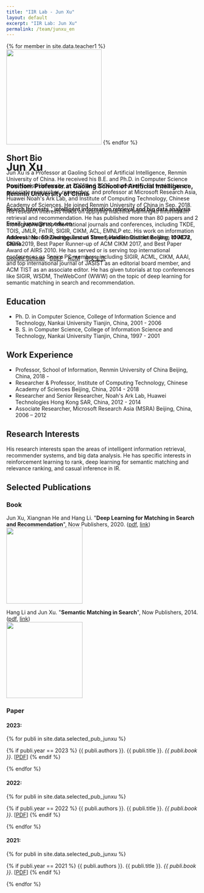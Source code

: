```yaml
---
title: "IIR Lab - Jun Xu"
layout: default
excerpt: "IIR Lab: Jun Xu"
permalink: /team/junxu_en
---
```


<div style="height: 260px">

{% for member in site.data.teacher1 %}
<img src="{{ site.url }}{{ site.baseurl }}/images/teampic/{{ member.photo }}" alt="" height="250" id="hp"/>
{% endfor %}
<h1><strong> Jun Xu</strong> </h1>
<h3>Position: Professor at Gaoling School of Artificial Intelligence, Renmin University of China</h3>
<h4>Rearch Interests：intelligent information retrieval and big data analysis</h4>
<h4>Email: junxu@ruc.edu.cn</h4>
<h4>Address: No. 59 Zhongguancun Street, Haidian District Beijing, 100872, China</h4>
<a href = "http://scholar.google.com/citations?user=su14mcEAAAAJ&hl=en">Google Scholar</a>&nbsp;&nbsp;&nbsp;<a href = "http://dblp.uni-trier.de/pers/hd/x/Xu_0001:Jun">DBLP</a>&nbsp;&nbsp;&nbsp;<a href="http://dl.acm.org/author_page.cfm?id=81423592460">ACM</a>&nbsp;&nbsp;&nbsp;<a href="{{ site.url }}{{ site.baseurl }}/team/junxu.html">中文主页</a>
</div>

## Short Bio

Jun Xu is a Professor at Gaoling School of Artificial Intelligence, Renmin University of China. He received his B.E. and Ph.D. in Computer Science from Nankai University, in 2001 and 2006, respectively. He worked as an associate researcher, researcher, and professor at Microsoft Research Asia, Huawei Noah's Ark Lab, and Institute of Computing Technology, Chinese Academy of Sciences. He joined Renmin University of China in Sep. 2018. His research interests focus on applying machine learning to information retrieval and recommendation. He has published more than 80 papers and 2 monographs at top international journals and conferences, including TKDE, TOIS, JMLR, FnTIR, SIGIR, CIKM, ACL, EMNLP etc. His work on information retrieval has received the Test of Time Award Honorable mention of ACM SIGIR 2019, Best Paper Runner-up of ACM CIKM 2017, and Best Paper Award of AIRS 2010. He has served or is serving top international conferences as Senior PC members, including SIGIR, ACML, CIKM, AAAI, and top international journal of JASIST as an editorial board member, and ACM TIST as an associate editor. He has given tutorials at top conferences like SIGIR, WSDM, TheWebConf (WWW) on the topic of deep learning for semantic matching in search and recommendation.

## Education


* Ph. D. in Computer Science, College of Information Science and Technology, Nankai University Tianjin, China, 2001 - 2006
* B. S. in Computer Science, College of Information Science and Technology, Nankai University Tianjin, China, 1997 - 2001

## Work Experience

* Professor, School of Information, Renmin University of China Beijing, China, 2018 -
* Researcher & Professor, Institute of Computing Technology, Chinese Academy of Sciences Beijing, China, 2014 - 2018
* Researcher and Senior Researcher, Noah's Ark Lab, Huawei Technologies Hong Kong SAR, China, 2012 - 2014
* Associate Researcher, Microsoft Research Asia (MSRA) Beijing, China, 2006 – 2012

## Research Interests

His research interests span the areas of intelligent information retrieval, recommender systems, and big data analysis. He has specific interests in reinforcement learning to rank, deep learning for semantic matching and relevance ranking, and casual inference in IR.


## Selected Publications


### Book

Jun Xu, Xiangnan He and Hang Li. "**Deep Learning for Matching in Search and Recommendation**", Now Publishers, 2020. (<a href="{{ site.url }}{{ site.baseurl }}/downloads/fntir20-DL4Match.pdf">pdf</a>, <a href="http://www.nowpublishers.com/articles/foundations-and-trends-in-information-retrieval/INR-035">link</a>)
<br>
<a href="https://www.nowpublishers.com/article/Details/INR-076"><img src="{{ site.url }}{{ site.baseurl }}/images/DMRS.jpg" width="200" class="panel_cover_photo" /></a>
<br>

 Hang Li and Jun Xu. "**Semantic Matching in Search**", Now Publishers, 2014. (<a href="{{ site.url }}{{ site.baseurl }}/downloads/SemanticMatchingInSearch_2014.pdf">pdf</a>, <a href="http://www.nowpublishers.com/articles/foundations-and-trends-in-information-retrieval/INR-035">link</a>)
<br>
<a href="http://www.nowpublishers.com/articles/foundations-and-trends-in-information-retrieval/INR-035"><img src="{{ site.url }}{{ site.baseurl }}/images/SMSearch.jpg" width="200" class="panel_cover_photo" /></a>
<br>

### Paper

#### 2023:

{% for publi in site.data.selected_pub_junxu %}

{% if publi.year == 2023 %}
  {{ publi.authors }}. {{ publi.title }}. <em>{{ publi.book }}</em>.
  [<a href="{{ publi.url }}">PDF</a>]
{% endif %}

{% endfor %}


#### 2022:

{% for publi in site.data.selected_pub_junxu %}

{% if publi.year == 2022 %}
  {{ publi.authors }}. {{ publi.title }}. <em>{{ publi.book }}</em>.
  [<a href="{{ publi.url }}">PDF</a>]
{% endif %}

{% endfor %}


#### 2021:

{% for publi in site.data.selected_pub_junxu %}

{% if publi.year == 2021 %}
  {{ publi.authors }}. {{ publi.title }}. <em>{{ publi.book }}</em>.
  [<a href="{{ publi.url }}">PDF</a>]
{% endif %}

{% endfor %}